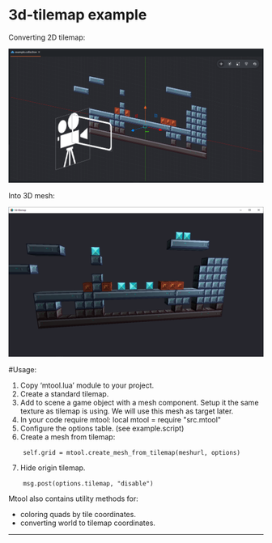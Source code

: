 # 3d-tilemap example

Converting 2D tilemap:

![tilemap](assets/docs/editor.png)

Into 3D mesh:

![mesh](assets/docs/runtime.png)


#Usage:

1. Copy ‘mtool.lua’ module to your project.
2. Create a standard tilemap.
3. Add to scene a game object with a mesh component. Setup it the same texture as tilemap is using. We will use this mesh as target later.
4. In your code require mtool: local mtool = require "src.mtool"
5. Configure the options table. (see example.script)
6. Create a mesh from tilemap:
``` 
    self.grid = mtool.create_mesh_from_tilemap(meshurl, options)
```
7. Hide origin tilemap.
```
    msg.post(options.tilemap, "disable")
```

Mtool also contains utility methods for:
- coloring quads by tile coordinates.
- converting world to tilemap coordinates.

---
